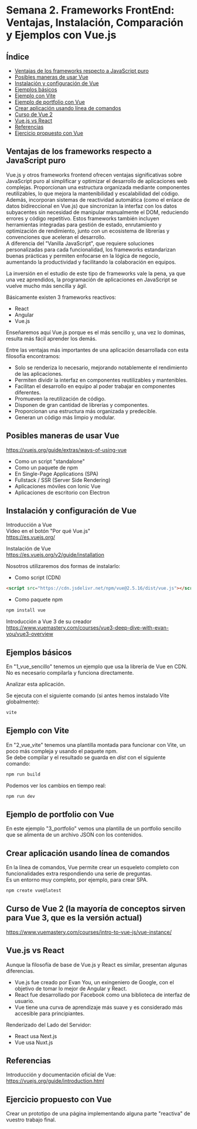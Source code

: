 # Semana 2. Frameworks FrontEnd: Ventajas, Instalación, Comparación y Ejemplos con Vue.js

## Índice

- [Ventajas de los frameworks respecto a JavaScript puro](#ventajas-de-los-frameworks-respecto-a-javascript-puro)
- [Posibles maneras de usar Vue](#posibles-maneras-de-usar-vue)
- [Instalación y configuración de Vue](#instalación-y-configuración-de-vue)
- [Ejemplos básicos](#ejemplos-básicos)
- [Ejemplo con Vite](#ejemplo-con-vite)
- [Ejemplo de portfolio con Vue](#ejemplo-de-portfolio-con-vue)
- [Crear aplicación usando línea de comandos](#crear-aplicacion-usando-linea-de-comandos)
- [Curso de Vue 2](#curso-de-vue-2-la-mayoria-de-conceptos-sirven-para-vue-3-que-es-la-versión-actual)
- [Vue.js vs React](#vuejs-vs-react)
- [Referencias](#referencias)
- [Ejercicio propuesto con Vue](#ejercicio-propuesto-con-vue)

## Ventajas de los frameworks respecto a JavaScript puro

Vue.js y otros frameworks frontend ofrecen ventajas significativas sobre JavaScript puro al simplificar y optimizar el desarrollo de aplicaciones web complejas. Proporcionan una estructura organizada mediante componentes reutilizables, lo que mejora la mantenibilidad y escalabilidad del código. Además, incorporan sistemas de reactividad automática (como el enlace de datos bidireccional en Vue.js) que sincronizan la interfaz con los datos subyacentes sin necesidad de manipular manualmente el DOM, reduciendo errores y código repetitivo. Estos frameworks también incluyen herramientas integradas para gestión de estado, enrutamiento y optimización de rendimiento, junto con un ecosistema de librerías y convenciones que aceleran el desarrollo.  
A diferencia del "Vanilla JavaScript", que requiere soluciones personalizadas para cada funcionalidad, los frameworks estandarizan buenas prácticas y permiten enfocarse en la lógica de negocio, aumentando la productividad y facilitando la colaboración en equipos.

La inversión en el estudio de este tipo de frameworks vale la pena, ya que una vez aprendidos, la programación de aplicaciones en JavaScript se vuelve mucho más sencilla y ágil.

Básicamente existen 3 frameworks reactivos:

- React
- Angular
- Vue.js  

Enseñaremos aquí Vue.js porque es el más sencillo y, una vez lo dominas, resulta más fácil aprender los demás.

Entre las ventajas más importantes de una aplicación desarrollada con esta filosofía encontramos:

- Solo se renderiza lo necesario, mejorando notablemente el rendimiento de las aplicaciones.
- Permiten dividir la interfaz en componentes reutilizables y mantenibles.
- Facilitan el desarrollo en equipo al poder trabajar en componentes diferentes.
- Promueven la reutilización de código.
- Disponen de gran cantidad de librerías y componentes.
- Proporcionan una estructura más organizada y predecible.
- Generan un código más limpio y modular.

## Posibles maneras de usar Vue

<https://vuejs.org/guide/extras/ways-of-using-vue>

- Como un script "standalone"
- Como un paquete de npm
- En Single-Page Applications (SPA)
- Fullstack / SSR (Server Side Rendering)
- Aplicaciones móviles con Ionic Vue
- Aplicaciones de escritorio con Electron

## Instalación y configuración de Vue

Introducción a Vue  
Video en el botón "Por qué Vue.js"  
<https://es.vuejs.org/>

Instalación de Vue  
<https://es.vuejs.org/v2/guide/installation>

Nosotros utilizaremos dos formas de instalarlo:

- Como script (CDN)

```html
<script src="https://cdn.jsdelivr.net/npm/vue@2.5.16/dist/vue.js"></script>
```

- Como paquete npm

```bash
npm install vue
```

Introducción a Vue 3 de su creador  
<https://www.vuemastery.com/courses/vue3-deep-dive-with-evan-you/vue3-overview>

## Ejemplos básicos

En "1_vue_sencillo" tenemos un ejemplo que usa la librería de Vue en CDN.  
No es necesario compilarla y funciona directamente.  

Analizar esta aplicación.

Se ejecuta con el siguiente comando (si antes hemos instalado Vite globalmente):

```bash
vite
```

## Ejemplo con Vite

En "2_vue_vite" tenemos una plantilla montada para funcionar con Vite, un poco más compleja y usando el paquete npm.  
Se debe compilar y el resultado se guarda en *dist* con el siguiente comando:

```bash
npm run build
```

Podemos ver los cambios en tiempo real:

```bash
npm run dev
```

## Ejemplo de portfolio con Vue 

En este ejemplo "3_portfolio" vemos una plantilla de un portfolio sencillo que se alimenta de un archivo JSON con los contenidos.

## Crear aplicación usando línea de comandos

En la línea de comandos, Vue permite crear un esqueleto completo con funcionalidades extra respondiendo una serie de preguntas.  
Es un entorno muy completo, por ejemplo, para crear SPA.

```bash
npm create vue@latest
```

## Curso de Vue 2 (la mayoría de conceptos sirven para Vue 3, que es la versión actual)

<https://www.vuemastery.com/courses/intro-to-vue-js/vue-instance/>

## Vue.js vs React

Aunque la filosofía de base de Vue.js y React es similar, presentan algunas diferencias.

- Vue.js fue creado por Evan You, un exingeniero de Google, con el objetivo de tomar lo mejor de Angular y React.  
- React fue desarrollado por Facebook como una biblioteca de interfaz de usuario.  
- Vue tiene una curva de aprendizaje más suave y es considerado más accesible para principiantes.

Renderizado del Lado del Servidor:

- React usa Next.js  
- Vue usa Nuxt.js

## Referencias 

Introducción y documentación oficial de Vue:  
<https://vuejs.org/guide/introduction.html>

## Ejercicio propuesto con Vue

Crear un prototipo de una página implementando alguna parte "reactiva" de vuestro trabajo final.
